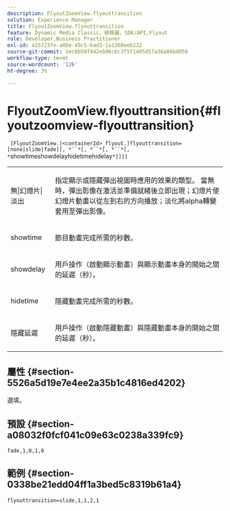```yaml
---
description: FlyoutZoomView.flyouttransition
solution: Experience Manager
title: FlyoutZoomView.flyouttransition
feature: Dynamic Media Classic，檢視器，SDK/API,Flyout
role: Developer,Business Practitioner
exl-id: a15723fe-a8be-49c5-bad3-1a1360eeb232
source-git-commit: 1ec8b59f442eb96c6c3f5f1405d57a38a86bd056
workflow-type: tm+mt
source-wordcount: '126'
ht-degree: 3%

---
```


# FlyoutZoomView.flyouttransition{#flyoutzoomview-flyouttransition}

` [FlyoutZoomView.|<containerId>_flyout.]flyouttransition=[none|slide|fade][, *``*[, *``*[, *``*[, *`showtimeshowdelayhidetimehidelay`*]]]]`

<table id="table_AB421835D2454ECD8AA40DBFADBAC65F"> 
 <tbody> 
  <tr> 
   <td colname="col1"> <p> <span class="codeph"> <span class="varname"> 無|幻燈片|淡出  </span> </span> </p> </td> 
   <td colname="col2"> <p> 指定顯示或隱藏彈出視圖時應用的效果的類型。 當<span class="codeph">無</span>時，彈出影像在激活並準備就緒後立即出現；<span class="codeph">幻燈片</span>使幻燈片動畫以從左到右的方向播放；<span class="codeph">淡化</span>將alpha轉變套用至彈出影像。 </p> </td> 
  </tr> 
  <tr> 
   <td colname="col1"> <p> <span class="codeph"> <span class="varname"> showtime  </span> </span> </p> </td> 
   <td colname="col2"> <p> 節目動畫完成所需的秒數。 </p> </td> 
  </tr> 
  <tr> 
   <td colname="col1"> <p> <span class="codeph"> <span class="varname"> showdelay  </span> </span> </p> </td> 
   <td colname="col2"> <p> 用戶操作（啟動顯示動畫）與顯示動畫本身的開始之間的延遲（秒）。 </p> </td> 
  </tr> 
  <tr> 
   <td colname="col1"> <p> <span class="codeph"> <span class="varname"> hidetime  </span> </span> </p> </td> 
   <td colname="col2"> <p> 隱藏動畫完成所需的秒數。 </p> </td> 
  </tr> 
  <tr> 
   <td colname="col1"> <p> <span class="codeph"> <span class="varname"> 隱藏延遲  </span> </span> </p> </td> 
   <td colname="col2"> <p> 用戶操作（啟動隱藏動畫）與隱藏動畫本身的開始之間的延遲（秒）。 </p> </td> 
  </tr> 
 </tbody> 
</table>

## 屬性 {#section-5526a5d19e7e4ee2a35b1c4816ed4202}

選填。

## 預設 {#section-a08032f0fcf041c09e63c0238a339fc9}

`fade,1,0,1,0`

## 範例 {#section-0338be21edd04ff1a3bed5c8319b61a4}

`flyouttransition=slide,1,1,2,1`

